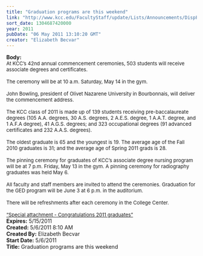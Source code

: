 ```yaml
---
title: "Graduation programs are this weekend"
link: "http://www.kcc.edu/FacultyStaff/update/Lists/Announcements/DispForm.aspx?ID=283"
sort_date: 1304687420000
year: 2011
pubDate: "06 May 2011 13:10:20 GMT"
creator: "Elizabeth Becvar"
---
```


<div><b>Body:</b> <div class=ExternalClassA04C24E0200141CEB7F8941B1A9C965B>
<div><font size=2>At KCC’s 42nd annual commencement ceremonies, 503 students will receive associate degrees and certificates. </font></div><font size=2>
<div><br>The ceremony will be at 10 a.m. Saturday, May 14 in the gym. </div>
<div><br>John Bowling, president of Olivet Nazarene University in Bourbonnais, will deliver the commencement address.</div>
<div><br>The KCC class of 2011 is made up of 139 students receiving pre-baccalaureate degrees (105 A.A. degrees, 30 A.S. degrees, 2 A.E.S. degree, 1 A.A.T. degree, and 1 A.F.A degree), 41 A.G.S. degrees; and 323 occupational degrees (91 advanced certificates and 232 A.A.S. degrees).</div>
<div><br>The oldest graduate is 65 and the youngest is 19. The average age of the Fall 2010 graduates is 31; and the average age of Spring 2011 grads is 28.</div>
<div> </div>
<div>The pinning ceremony for graduates of KCC’s associate degree nursing program will be at 7 p.m. Friday, May 13 in the gym. A pinning ceremony for radiography graduates was held May 6.</div>
<div><br>All faculty and staff members are invited to attend the ceremonies. Graduation for the GED program will be June 3 at 6 p.m. in the auditorium.</div>
<div><br>There will be refreshments after each ceremony in the College Center.</div>
<div><br><a href="/FacultyStaff/update/Documents/KCC%20Family%20Grads%202011%201UP.pdf">“Special attachment - Congratulations 2011 graduates”</a></div></font></div></div>
<div><b>Expires:</b> 5/15/2011</div>
<div><b>Created:</b> 5/6/2011 8:10 AM</div>
<div><b>Created By:</b> Elizabeth Becvar</div>
<div><b>Start Date:</b> 5/6/2011</div>
<div><b>Title:</b> Graduation programs are this weekend</div>
